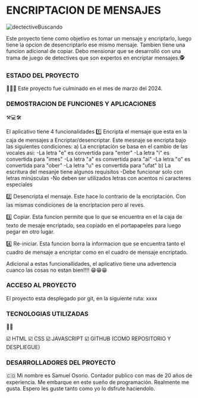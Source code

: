 <h1>ENCRIPTACION DE MENSAJES</h1>



![dectectiveBuscando](https://github.com/SamuelOsorioM/encriptadorDeTexto/assets/157089924/26b03ad5-169e-434f-b1b6-974d43caad60)


Este proyecto tiene como objetivo es tomar un mensaje y encriptarlo, luego tiene la opcion de desencriptarlo ese mismo mensaje. Tambien tiene una funcion adicional de copiar. 
Debo mensionar que se desarrolló con una trama de juego de detectives que son expertos en encriptar mensajes.🕵️

<h3>ESTADO DEL PROYECTO</h3>🏁🏁🏁
Este proyecto fue culminado en el mes de marzo del 2024.

<h3>DEMOSTRACION DE FUNCIONES Y APLICACIONES</h3>⚒️💻🛠️

El aplicativo tiene 4 funcionalidades
  1️⃣ Encripta el mensaje que esta en la caja de mensajes a Encriptar/desencriptar. Este mesnaje se encripta bajo las siguientes condiciones:
    a) La encriptación se basa en el cambio de las vocales asi:
      -La letra "e" es convertida para "enter"
      -La letra "i" es convertida para "imes"
      -La letra "a" es convertida para "ai"
      -La letra "o" es convertida para "ober"
      -La letra "u" es convertida para "ufat"
    b) La escritura del mesanje tiene algunos requisitos
      -Debe funcionar solo con letras minúsculas
      -No deben ser utilizados letras con acentos ni caracteres especiales
      
  2️⃣ Desencripta el mensaje. Este hace lo contrario de la encriptación. Con las mismas condiciones de la encriptacion pero al reves.

  3️⃣ Copiar. Esta funcion permite que lo que se encuentra en el la caja de texto de mesaje encriptado, sea copiado en el portapapeles para luego pegar en otro lugar. 

  4️⃣ Re-iniciar. Esta funcion borra la informacion que se encuentra tanto el cuadro de mensaje a encriptar como en el cuadro de mensaje encriptado.

  Adicional a estas funcionallidades, el aplicativo tiene una advertencia cuanco las cosas no estan bien!!!! 😁😁😁
  
<h3>ACCESO AL PROYECTO</h3>
El proyecto esta desplegado por git, en la siguiente ruta:
xxxx

<h3>TECNOLOGIAS UTILIZADAS</h3>🧑‍💻

☑️ HTML
☑️ CSS
☑️ JAVASCRIPT
☑️ GITHUB (COMO REPOSITORIO Y DESPLIEGUE)

<h3>DESARROLLADORES DEL PROYECTO</h3> 🇨🇴
Mi nombre es Samuel Osorio. Contador publico con mas de 20 años de experiencia. Me embarque en este sueño de programación. Realmente me gusta. Espero les guste tanto como yo lo dsfrute haciendolo.
